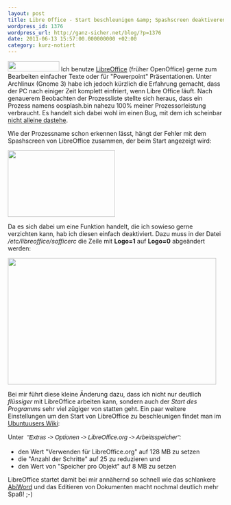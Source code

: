 ```yaml
---
layout: post
title: Libre Office - Start beschleunigen &amp; Spashscreen deaktiveren
wordpress_id: 1376
wordpress_url: http://ganz-sicher.net/blog/?p=1376
date: 2011-06-13 15:57:00.000000000 +02:00
category: kurz-notiert
---
```

<img class="lefticon" src="{{site.url}}/wp-content/uploads/libre_icon1.png" alt="" width="120" height="24" />
Ich benutze <a href="http://www.libreoffice.org/">LibreOffice</a> (früher OpenOffice) gerne zum Bearbeiten einfacher Texte oder für "Powerpoint" Präsentationen. Unter Archlinux (Gnome 3) habe ich jedoch kürzlich die Erfahrung gemacht, dass der PC nach einiger Zeit komplett einfriert, wenn Libre Office läuft. Nach genauerem Beobachten der Prozessliste stellte sich heraus, dass ein Prozess namens oosplash.bin nahezu 100% meiner Prozessorleistung verbraucht. Es handelt sich dabei wohl im einen Bug, mit dem ich scheinbar <a href="https://bbs.archlinux.org/viewtopic.php?pid=944567">nicht alleine dastehe</a>.

Wie der Prozessname schon erkennen lässt, hängt der Fehler mit dem Spashscreen von LibreOffice zusammen, der beim Start angezeigt wird:
<!--more-->
<img class="borderimg centered" src="http://ganz-sicher.net/blog/wp-content/uploads/LibreOffice_splashscreen.png" alt="" width="250" height="155" />

Da es sich dabei um eine Funktion handelt, die ich sowieso gerne verzichten kann, hab ich diesen einfach deaktiviert. Dazu muss in der Datei <em>/etc/libreoffice/sofficerc</em> die Zeile mit <strong>Logo=1</strong> auf <strong>Logo=0</strong> abgeändert werden:

<img class="borderimg centered" src="http://ganz-sicher.net/blog/wp-content/uploads/Screenshot-Terminal1.png" alt="" width="486" height="295" />

Bei mir führt diese kleine Änderung dazu, dass ich nicht nur deutlich <em>flüssiger</em> mit LibreOffice arbeiten kann, sondern auch der <em>Start des Programms</em> sehr viel zügiger von statten geht. Ein paar weitere Einstellungen um den Start von LibreOffice zu beschleunigen findet man im <a href="http://wiki.ubuntuusers.de/LibreOffice#Start-beschleunigen">Ubuntuusers Wiki</a>:

Unter <span style="font-family: sans-serif; line-height: 21px;"> <em style="padding: 0px; margin: 0px;">"Extras -&gt; Optionen -&gt; LibreOffice.org -&gt; Arbeitsspeicher":</em></span>
<ul>
	<li>den Wert "Verwenden für LibreOffice.org" auf 128 MB zu setzen</li>
	<li>die "Anzahl der Schritte" auf 25 zu reduzieren und</li>
	<li>den Wert von "Speicher pro Objekt" auf 8 MB zu setzen</li>
</ul>
LibreOffice startet damit bei mir annähernd so schnell wie das schlankere <a href="http://www.abisource.com/">AbiWord</a> und das Editieren von Dokumenten macht nochmal deutlich mehr Spaß! ;-)
